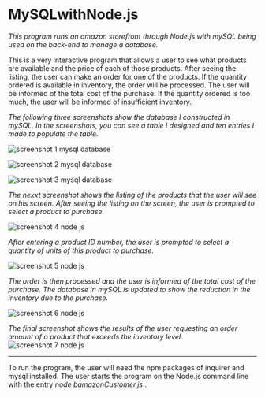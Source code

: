 # MySQLwithNode.js


*This program runs an amazon storefront through Node.js with mySQL being used on the back-end to manage a database.*

This is a very interactive program that allows a user to see what products are available and the price of each of those products.  After seeing the listing, the user can make an order for one of the products.  If the quantity ordered is available in inventory, the order will be processed.  The user will be informed of the total cost of the purchase.  If the quantity ordered is too much, the user will be informed of insufficient inventory.  

*The following three screenshots show the database I constructed in mySQL.  In the screenshots, you can see a table I designed and ten entries I made to populate the table.*   

![screenshot 1 mysql database](https://user-images.githubusercontent.com/30198872/35378263-2fef00ac-0180-11e8-9019-58f18b01e16f.png)

![screenshot 2 mysql database](https://user-images.githubusercontent.com/30198872/35378269-3263dde4-0180-11e8-8405-115750a07f38.png)

![screenshot 3 mysql database](https://user-images.githubusercontent.com/30198872/35378271-33f6b19a-0180-11e8-8a65-09e913e0170a.png)




*The nexxt screenshot shows the listing of the products that the user will see on his screen.  After seeing the listing on the screen, the user is prompted to select a product to purchase.*

![screenshot 4 node js](https://user-images.githubusercontent.com/30198872/35378273-35a06644-0180-11e8-99d0-aa9040bd1286.png)




*After entering a product ID number, the user is prompted to select a quantity of units of this product to purchase.*

![screenshot 5 node js](https://user-images.githubusercontent.com/30198872/35378277-378aca30-0180-11e8-9d6c-76a55fcdc49c.png)



*The order is then processed and the user is informed of the total cost of the purchase.  The database in mySQL is updated to show the reduction in the inventory due to the purchase.*

![screenshot 6 node js](https://user-images.githubusercontent.com/30198872/35378279-398c1fb4-0180-11e8-9709-b51c5d05ae62.png)



*The final screenshot shows the results of the user requesting an order amount of a product that exceeds the inventory level.*
![screenshot 7 node js](https://user-images.githubusercontent.com/30198872/35378281-3b7333f8-0180-11e8-98ba-872a15a80a28.png)

______________________________________________________________________


To run the program, the user will need the npm packages of inquirer and mysql installed.  The user starts the program on the Node.js command line with the entry *node bamazonCustomer.js* .




